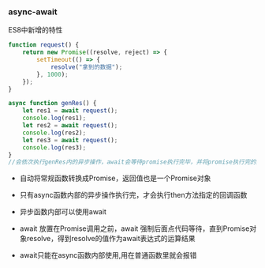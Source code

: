 ### async-await

ES8中新增的特性

```javascript
function request() {
    return new Promise((resolve, reject) => {
        setTimeout(() => {
            resolve("拿到的数据");
        }, 1000);
    });
}

async function genRes() {
    let res1 = await request();
    console.log(res1);
    let res2 = await request();
    console.log(res2);
    let res3 = await request();
    console.log(res3);  
}
//会依次执行genRes内的异步操作，await会等待promise执行完毕，并将promise执行完的的结果返回
```

- 自动将常规函数转换成Promise，返回值也是一个Promise对象

- 只有async函数内部的异步操作执行完，才会执行then方法指定的回调函数

- 异步函数内部可以使用await

- await 放置在Promise调用之前，await 强制后面点代码等待，直到Promise对象resolve，得到resolve的值作为await表达式的运算结果

- await只能在async函数内部使用,用在普通函数里就会报错

  

  